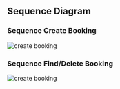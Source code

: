 ## Sequence Diagram

### Sequence Create Booking
![create booking](../images../Sequence_CreateBooking.png)  
  
  
### Sequence Find/Delete Booking
![create booking](../images../Sequence_FindDeleteBooking.png)  
